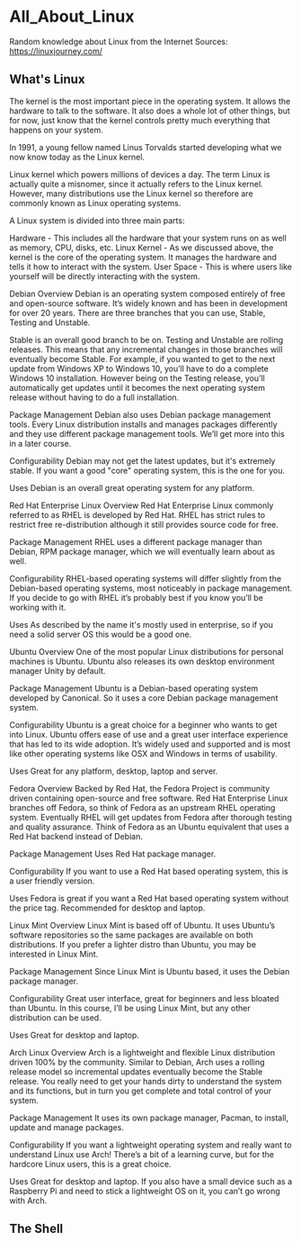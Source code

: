 # All_About_Linux
Random knowledge about Linux from the Internet
Sources: 
https://linuxjourney.com/


## What's Linux

The kernel is the most important piece in the operating system. It allows the hardware to talk to the software. It also does a whole lot of other things, but for now, just know that the kernel controls pretty much everything that happens on your system.

In 1991, a young fellow named Linus Torvalds started developing what we now know today as the Linux kernel.

Linux kernel which powers millions of devices a day. The term Linux is actually quite a misnomer, since it actually refers to the Linux kernel. However, many distributions use the Linux kernel so therefore are commonly known as Linux operating systems.

A Linux system is divided into three main parts:

Hardware - This includes all the hardware that your system runs on as well as memory, CPU, disks, etc.
Linux Kernel - As we discussed above, the kernel is the core of the operating system. It manages the hardware and tells it how to interact with the system.
User Space - This is where users like yourself will be directly interacting with the system.

Debian
Overview
Debian is an operating system composed entirely of free and open-source software. It’s widely known and has been in development for over 20 years. There are three branches that you can use, Stable, Testing and Unstable.

Stable is an overall good branch to be on. Testing and Unstable are rolling releases. This means that any incremental changes in those branches will eventually become Stable. For example, if you wanted to get to the next update from Windows XP to Windows 10, you’ll have to do a complete Windows 10 installation. However being on the Testing release, you’ll automatically get updates until it becomes the next operating system release without having to do a full installation.

Package Management
Debian also uses Debian package management tools. Every Linux distribution installs and manages packages differently and they use different package management tools. We’ll get more into this in a later course.

Configurability
Debian may not get the latest updates, but it's extremely stable. If you want a good "core" operating system, this is the one for you.

Uses
Debian is an overall great operating system for any platform.

Red Hat Enterprise Linux
Overview
Red Hat Enterprise Linux commonly referred to as RHEL is developed by Red Hat. RHEL has strict rules to restrict free re-distribution although it still provides source code for free.

Package Management
RHEL uses a different package manager than Debian, RPM package manager, which we will eventually learn about as well.

Configurability
RHEL-based operating systems will differ slightly from the Debian-based operating systems, most noticeably in package management. If you decide to go with RHEL it’s probably best if you know you’ll be working with it.

Uses
As described by the name it's mostly used in enterprise, so if you need a solid server OS this would be a good one.

Ubuntu
Overview
One of the most popular Linux distributions for personal machines is Ubuntu. Ubuntu also releases its own desktop environment manager Unity by default.

Package Management
Ubuntu is a Debian-based operating system developed by Canonical. So it uses a core Debian package management system.

Configurability
Ubuntu is a great choice for a beginner who wants to get into Linux. Ubuntu offers ease of use and a great user interface experience that has led to its wide adoption. It’s widely used and supported and is most like other operating systems like OSX and Windows in terms of usability.

Uses
Great for any platform, desktop, laptop and server.

Fedora
Overview
Backed by Red Hat, the Fedora Project is community driven containing open-source and free software. Red Hat Enterprise Linux branches off Fedora, so think of Fedora as an upstream RHEL operating system. Eventually RHEL will get updates from Fedora after thorough testing and quality assurance. Think of Fedora as an Ubuntu equivalent that uses a Red Hat backend instead of Debian.

Package Management
Uses Red Hat package manager.

Configurability
If you want to use a Red Hat based operating system, this is a user friendly version.

Uses
Fedora is great if you want a Red Hat based operating system without the price tag. Recommended for desktop and laptop.

Linux Mint
Overview
Linux Mint is based off of Ubuntu. It uses Ubuntu’s software repositories so the same packages are available on both distributions. If you prefer a lighter distro than Ubuntu, you may be interested in Linux Mint.

Package Management
Since Linux Mint is Ubuntu based, it uses the Debian package manager.

Configurability
Great user interface, great for beginners and less bloated than Ubuntu. In this course, I’ll be using Linux Mint, but any other distribution can be used.

Uses
Great for desktop and laptop.

Arch Linux
Overview
Arch is a lightweight and flexible Linux distribution driven 100% by the community. Similar to Debian, Arch uses a rolling release model so incremental updates eventually become the Stable release. You really need to get your hands dirty to understand the system and its functions, but in turn you get complete and total control of your system.

Package Management
It uses its own package manager, Pacman, to install, update and manage packages.

Configurability
If you want a lightweight operating system and really want to understand Linux use Arch! There’s a bit of a learning curve, but for the hardcore Linux users, this is a great choice.

Uses
Great for desktop and laptop. If you also have a small device such as a Raspberry Pi and need to stick a lightweight OS on it, you can’t go wrong with Arch.

## The Shell

